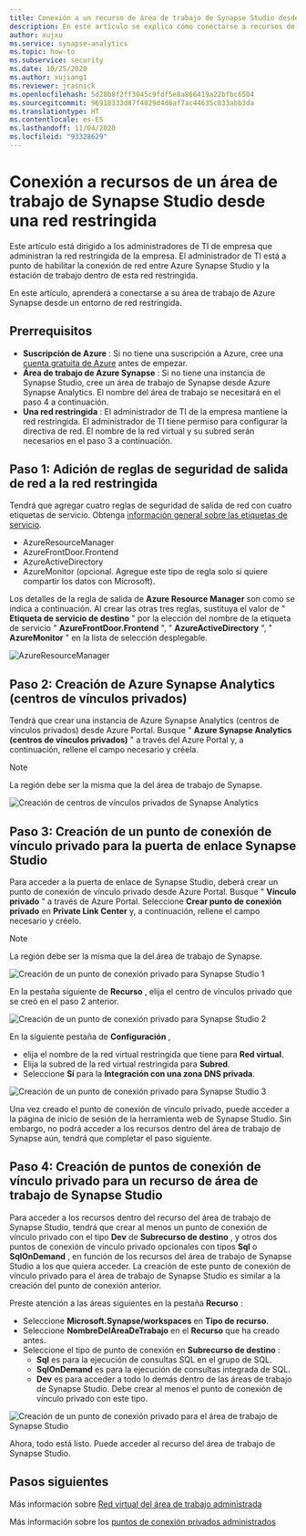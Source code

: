 ```yaml
---
title: Conexión a un recurso de área de trabajo de Synapse Studio desde una red restringida
description: En este artículo se explica cómo conectarse a recursos de un área de trabajo de Azure Synapse Studio desde una red restringida.
author: xujxu
ms.service: synapse-analytics
ms.topic: how-to
ms.subservice: security
ms.date: 10/25/2020
ms.author: xujiang1
ms.reviewer: jrasnick
ms.openlocfilehash: 5d28b8f2ff3045c9fdf5e8a866419a22bfbc6504
ms.sourcegitcommit: 96918333d87f4029d4d6af7ac44635c833abb3da
ms.translationtype: HT
ms.contentlocale: es-ES
ms.lasthandoff: 11/04/2020
ms.locfileid: "93328629"
---
```

# <a name="connect-to-synapse-studio-workspace-resources-from-a-restricted-network"></a>Conexión a recursos de un área de trabajo de Synapse Studio desde una red restringida

Este artículo está dirigido a los administradores de TI de empresa que administran la red restringida de la empresa. El administrador de TI está a punto de habilitar la conexión de red entre Azure Synapse Studio y la estación de trabajo dentro de esta red restringida.

En este artículo, aprenderá a conectarse a su área de trabajo de Azure Synapse desde un entorno de red restringida. 

## <a name="prerequisites"></a>Prerrequisitos

* **Suscripción de Azure** : Si no tiene una suscripción a Azure, cree una [cuenta gratuita de Azure](https://azure.microsoft.com/free/) antes de empezar.
* **Área de trabajo de Azure Synapse** : Si no tiene una instancia de Synapse Studio, cree un área de trabajo de Synapse desde Azure Synapse Analytics. El nombre del área de trabajo se necesitará en el paso 4 a continuación.
* **Una red restringida** : El administrador de TI de la empresa mantiene la red restringida. El administrador de TI tiene permiso para configurar la directiva de red. El nombre de la red virtual y su subred serán necesarios en el paso 3 a continuación.



## <a name="step-1-add-network-outbound-security-rules-to-the-restricted-network"></a>Paso 1: Adición de reglas de seguridad de salida de red a la red restringida

Tendrá que agregar cuatro reglas de seguridad de salida de red con cuatro etiquetas de servicio. Obtenga [información general sobre las etiquetas de servicio](/azure/virtual-network/service-tags-overview.md). 
* AzureResourceManager
* AzureFrontDoor.Frontend
* AzureActiveDirectory
* AzureMonitor (opcional. Agregue este tipo de regla solo si quiere compartir los datos con Microsoft).

Los detalles de la regla de salida de **Azure Resource Manager** son como se indica a continuación. Al crear las otras tres reglas, sustituya el valor de " **Etiqueta de servicio de destino** " por la elección del nombre de la etiqueta de servicio " **AzureFrontDoor.Frontend** ", " **AzureActiveDirectory** ", " **AzureMonitor** " en la lista de selección desplegable.

![AzureResourceManager](./media/how-to-connect-to-workspace-from-restricted-network/arm-servicetag.png)


## <a name="step-2-create-azure-synapse-analytics-private-link-hubs"></a>Paso 2: Creación de Azure Synapse Analytics (centros de vínculos privados)

Tendrá que crear una instancia de Azure Synapse Analytics (centros de vínculos privados) desde Azure Portal. Busque " **Azure Synapse Analytics (centros de vínculos privados)** " a través del Azure Portal y, a continuación, rellene el campo necesario y créela. 

> [!Note]
> La región debe ser la misma que la del área de trabajo de Synapse.

![Creación de centros de vínculos privados de Synapse Analytics](./media/how-to-connect-to-workspace-from-restricted-network/private-links.png)

## <a name="step-3-create-private-link-endpoint-for-synapse-studio-gateway"></a>Paso 3: Creación de un punto de conexión de vínculo privado para la puerta de enlace Synapse Studio

Para acceder a la puerta de enlace de Synapse Studio, deberá crear un punto de conexión de vínculo privado desde Azure Portal. Busque " **Vínculo privado** " a través de Azure Portal. Seleccione **Crear punto de conexión privado** en **Private Link Center** y, a continuación, rellene el campo necesario y créelo. 

> [!Note]
> La región debe ser la misma que la del área de trabajo de Synapse.

![Creación de un punto de conexión privado para Synapse Studio 1](./media/how-to-connect-to-workspace-from-restricted-network/plink-endpoint-1.png)

En la pestaña siguiente de **Recurso** , elija el centro de vínculos privado que se creó en el paso 2 anterior.

![Creación de un punto de conexión privado para Synapse Studio 2](./media/how-to-connect-to-workspace-from-restricted-network/plink-endpoint-2.png)

En la siguiente pestaña de **Configuración** , 
* elija el nombre de la red virtual restringida que tiene para **Red virtual**.
* Elija la subred de la red virtual restringida para **Subred**. 
* Seleccione **Sí** para la **Integración con una zona DNS privada**.

![Creación de un punto de conexión privado para Synapse Studio 3](./media/how-to-connect-to-workspace-from-restricted-network/plink-endpoint-3.png)

Una vez creado el punto de conexión de vínculo privado, puede acceder a la página de inicio de sesión de la herramienta web de Synapse Studio. Sin embargo, no podrá acceder a los recursos dentro del área de trabajo de Synapse aún, tendrá que completar el paso siguiente.

## <a name="step-4-create-private-link-endpoints-for-synapse-studio-workspace-resource"></a>Paso 4: Creación de puntos de conexión de vínculo privado para un recurso de área de trabajo de Synapse Studio

Para acceder a los recursos dentro del recurso del área de trabajo de Synapse Studio, tendrá que crear al menos un punto de conexión de vínculo privado con el tipo **Dev** de **Subrecurso de destino** , y otros dos puntos de conexión de vínculo privado opcionales con tipos **Sql** o **SqlOnDemand** , en función de los recursos del área de trabajo de Synapse Studio a los que quiera acceder. La creación de este punto de conexión de vínculo privado para el área de trabajo de Synapse Studio es similar a la creación del punto de conexión anterior.  

Preste atención a las áreas siguientes en la pestaña **Recurso** :
* Seleccione **Microsoft.Synapse/workspaces** en **Tipo de recurso**.
* Seleccione **NombreDelÁreaDeTrabajo** en el **Recurso** que ha creado antes.
* Seleccione el tipo de punto de conexión en **Subrecurso de destino** :
  * **Sql** es para la ejecución de consultas SQL en el grupo de SQL.
  * **SqlOnDemand** es para la ejecución de consultas integrada de SQL.
  * **Dev** es para acceder a todo lo demás dentro de las áreas de trabajo de Synapse Studio. Debe crear al menos el punto de conexión de vínculo privado con este tipo.

![Creación de un punto de conexión privado para el área de trabajo de Synapse Studio](./media/how-to-connect-to-workspace-from-restricted-network/plinks-endpoint-ws-1.png)

Ahora, todo está listo. Puede acceder al recurso del área de trabajo de Synapse Studio.

## <a name="next-steps"></a>Pasos siguientes

Más información sobre [Red virtual del área de trabajo administrada](./synapse-workspace-managed-vnet.md)

Más información sobre los [puntos de conexión privados administrados](./synapse-workspace-managed-private-endpoints.md)
